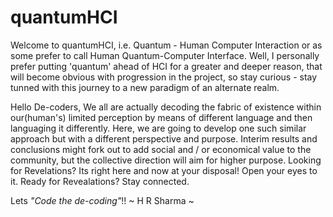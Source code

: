 # quantumHCI

Welcome to quantumHCI, i.e. Quantum - Human Computer Interaction or as some prefer to call Human Quantum-Computer Interface. Well, I personally prefer putting 'quantum' ahead of HCI for a greater and deeper reason, that will become obvious with progression in the project, so stay curious - stay tunned with this journey to a new paradigm of an alternate realm. 

Hello De-coders,
We all are actually decoding the fabric of existence within our(human's) limited perception by means of different language and then languaging it differently. Here, we are going to develop one such similar approach but with a different perspective and purpose. Interim results and conclusions might fork out to add social and / or economical value to the community, but the collective direction will aim for higher purpose. Looking for Revelations? Its right here and now at your disposal! Open your eyes to it.
Ready for Revealations? Stay connected.

Lets _"Code the de-coding"_!!
~ H R Sharma ~

